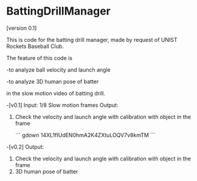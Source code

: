 # BattingDrillManager

[version 0.1]

This is code for the batting drill manager, made by request of UNIST Rockets Baseball Club. 

The feature of this code is

-to analyze ball velocity and launch angle

-to analyze 3D human pose of batter

in the slow motion video of batting drill.

-[v0.1]
Input: 1/8 Slow motion frames
Output:
1. Check the velocity and launch angle with calibration with object in the frame

   <dataset>
   ```
   gdown 14XL1fIUdEN0hmA2K4ZXtuLOQV7v8kmTM
   ```

-[v0.2]
Output:
1. Check the velocity and launch angle with calibration with object in the frame
2. 3D human pose of batter



